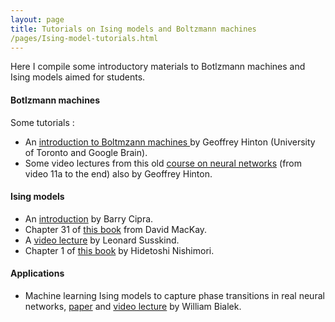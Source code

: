```yaml
---
layout: page
title: Tutorials on Ising models and Boltzmann machines
/pages/Ising-model-tutorials.html
---
```


Here I compile some introductory materials to Botlzmann machines and Ising models aimed for students.

#### Botlzmann machines

Some tutorials :
* An [introduction to Boltmzann machines ](https://www.cs.toronto.edu/~hinton/csc321/readings/boltz321.pdf) by Geoffrey Hinton (University of Toronto and Google Brain).
* Some video lectures from this old [course on neural networks](https://www.cs.toronto.edu/~hinton/coursera_lectures.html) (from video 11a to the end) also by Geoffrey Hinton.

#### Ising models
* An [introduction](https://www2.stat.duke.edu/~scs/Courses/Stat376/Papers/isingIntro.pdf) by Barry Cipra.
* Chapter 31 of [this book](http://www.inference.org.uk/itprnn/book.pdf) from David MacKay.
* A [video lecture](https://www.youtube.com/results?search_query=ising+model+neurons) by Leonard Susskind.
* Chapter 1 of [this book](https://cdn.preterhuman.net/texts/science_and_technology/physics/Statistical_physics/Statistical%20physics%20of%20spin%20glasses%20and%20information%20processing%20an%20introduction%20-%20Nishimori%20H..pdf) by Hidetoshi Nishimori.

#### Applications
* Machine learning Ising models to capture phase transitions in real neural networks, [paper](https://arxiv.org/abs/1012.2242) and [video lecture](https://www.youtube.com/watch?v=SZ74VtNffbY) by William Bialek.


